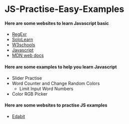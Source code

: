 # JS-Practise-Easy-Examples
#### Here are some websites to learn Javascript basic
  - [RegExr](https://regexr.com/)
  - [SoloLearn](https://www.sololearn.com/)
  - [W3schools](https://www.w3schools.com/)
  - [Javascript](https://www.javascript.com/)
  - [MDN web docs](https://developer.mozilla.org/en-US/docs/Web/JavaScript)
#### Here are some examples to help you learn Javascript
  - Slider Practise
  - Word Counter and Change Random Colors
    - Limit Input Word Numbers
  - Color RGB Picker
#### Here are some websites to practise JS examples
  - [Edabit](https://edabit.com/)
